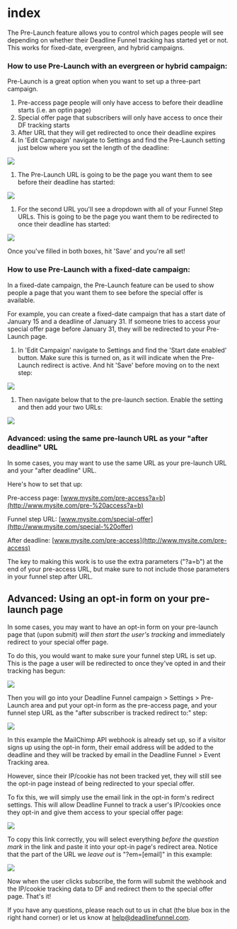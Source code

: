 # index

The Pre-Launch feature allows you to control which pages people will see depending on whether their Deadline Funnel tracking has started yet or not. This works for fixed-date, evergreen, and hybrid campaigns.

### How to use Pre-Launch with an evergreen or hybrid campaign:

Pre-Launch is a great option when you want to set up a three-part campaign.

1. Pre-access page people will only have access to before their deadline starts \(i.e. an optin page\)
2. Special offer page that subscribers will only have access to once their DF tracking starts
3. After URL that they will get redirected to once their deadline expires
4. In 'Edit Campaign' navigate to Settings and find the Pre-Launch setting just below where you set the length of the deadline:

![](https://s3.amazonaws.com/helpscout.net/docs/assets/53974d6ce4b0c76107b109d1/images/5be083592c7d3a01757acea9/file-bgyPIDaAxl.png)

1. The Pre-Launch URL is going to be the page you want them to see before their deadline has started: 

![](https://s3.amazonaws.com/helpscout.net/docs/assets/53974d6ce4b0c76107b109d1/images/5bf44a052c7d3a31944e2920/file-bduK4IdYKY.png)

1. For the second URL you'll see a dropdown with all of your Funnel Step URLs. This is going to be the page you want them to be redirected to once their deadline has started: 

![](https://s3.amazonaws.com/helpscout.net/docs/assets/53974d6ce4b0c76107b109d1/images/5bf44a0f2c7d3a31944e2922/file-g5svq9Ikdo.png)

Once you've filled in both boxes, hit 'Save' and you're all set!

### How to use Pre-Launch with a fixed-date campaign:

In a fixed-date campaign, the Pre-Launch feature can be used to show people a page that you want them to see before the special offer is available.

For example, you can create a fixed-date campaign that has a start date of January 15 and a deadline of January 31. If someone tries to access your special offer page before January 31, they will be redirected to your Pre- Launch page.

1. In 'Edit Campaign' navigate to Settings and find the 'Start date enabled' button. Make sure this is turned on, as it will indicate when the Pre-Launch redirect is active. And hit 'Save' before moving on to the next step: 

![](https://s3.amazonaws.com/helpscout.net/docs/assets/53974d6ce4b0c76107b109d1/images/5be492ca2c7d3a31944dbf73/file-s6pX2I96KS.png)

1. Then navigate below that to the pre-launch section. Enable the setting and then add your two URLs: 

![](https://s3.amazonaws.com/helpscout.net/docs/assets/53974d6ce4b0c76107b109d1/images/5be0842c04286356f0a571c2/file-ZkPao60sI5.png)

### Advanced: using the same pre-launch URL as your "after deadline" URL

In some cases, you may want to use the same URL as your pre-launch URL and your "after deadline" URL.

Here's how to set that up:

Pre-access page: [www.mysite.com/pre-access?a=b](http://www.mysite.com/pre-%20access?a=b)

Funnel step URL: [www.mysite.com/special-offer](http://www.mysite.com/special-%20offer)

After deadline: [www.mysite.com/pre-access](http://www.mysite.com/pre-access)

The key to making this work is to use the extra parameters \("?a=b"\) at the end of your pre-access URL, but make sure to not include those parameters in your funnel step after URL.

## Advanced: Using an opt-in form on your pre-launch page

In some cases, you may want to have an opt-in form on your pre-launch page that \(upon submit\) _will then start the user's tracking_ and immediately redirect to your special offer page.

To do this, you would want to make sure your funnel step URL is set up. This is the page a user will be redirected to once they've opted in and their tracking has begun:

![](https://s3.amazonaws.com/helpscout.net/docs/assets/53974d6ce4b0c76107b109d1/images/5d1651ef2c7d3a6ebd22b659/file-6HqB3CT3s0.jpg)

Then you will go into your Deadline Funnel campaign &gt; Settings &gt; Pre-Launch area and put your opt-in form as the pre-access page, and your funnel step URL as the "after subscriber is tracked redirect to:" step:

![](https://s3.amazonaws.com/helpscout.net/docs/assets/53974d6ce4b0c76107b109d1/images/5d16538404286305cb87dce0/file-DWBasptVrh.jpg)

In this example the MailChimp API webhook is already set up, so if a visitor signs up using the opt-in form, their email address will be added to the deadline and they will be tracked by email in the Deadline Funnel &gt; Event Tracking area.

However, since their IP/cookie has not been tracked yet, they will still see the opt-in page instead of being redirected to your special offer.

To fix this, we will simply use the email link in the opt-in form's redirect settings. This will allow Deadline Funnel to track a user's IP/cookies once they opt-in and give them access to your special offer page:

![](https://s3.amazonaws.com/helpscout.net/docs/assets/53974d6ce4b0c76107b109d1/images/5d16544a04286305cb87dce8/file-ZOxW4zVYc5.jpg)

To copy this link correctly, you will select everything _before the question mark_ in the link and paste it into your opt-in page's redirect area. Notice that the part of the URL we _leave out_ is "?em=\[email\]" in this example:

![](https://s3.amazonaws.com/helpscout.net/docs/assets/53974d6ce4b0c76107b109d1/images/5d1654ab2c7d3a6ebd22b679/file-EQz8q6QXbX.jpg)

Now when the user clicks subscribe, the form will submit the webhook and the IP/cookie tracking data to DF and redirect them to the special offer page. That's it!

If you have any questions, please reach out to us in chat \(the blue box in the right hand corner\) or let us know at [help@deadlinefunnel.com](mailto:mailto:help@deadlinefunnel.com).

